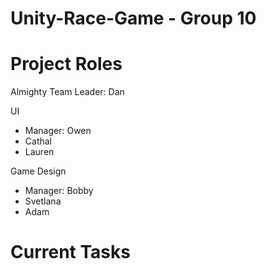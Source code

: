 # Unity-Race-Game - Group 10

# Project Roles

Almighty Team Leader: Dan

  UI
  - Manager: Owen
  - Cathal
  - Lauren

  Game Design
  - Manager: Bobby
  - Svetlana
  - Adam

# Current Tasks
